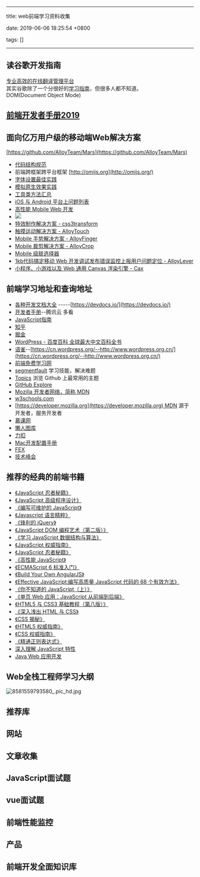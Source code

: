 
---

title: web前端学习资料收集

date: 2019-06-06 18:25:54 +0800

tags: []

---
<a name="d770817a"></a>
## 读谷歌开发指南
[专业高效的在线翻译管理平台](https://www.yicat.vip/)<br />其实谷歌除了一个分很好的[学习指南](https://developers.google.com/web/fundamentals/?hl=zh-cn)，但很多人都不知道。<br />DOM(Document Object Mode)

<a name="2KYmo"></a>
## [前端开发者手册2019](https://www.yuque.com/ysfe/ykx/fedhb)


<a name="ohsFd"></a>
## 面向亿万用户级的移动端Web解决方案
[https://github.com/AlloyTeam/Mars](https://github.com/AlloyTeam/Mars)

- [代码结构规范](https://github.com/AlloyTeam/Mars/blob/master/solutions/project-structure.md)
- 前端跨框架跨平台框架 [http://omijs.org](http://omijs.org/)
- [字体设置最佳实践](https://github.com/AlloyTeam/Mars/blob/master/solutions/font-family.md)
- [模拟原生效果实践](https://github.com/AlloyTeam/Mars/blob/master/solutions)
- [工具类方法汇总](https://github.com/AlloyTeam/Mars/blob/master/tools)
- [iOS 与 Android 平台上问题列表](https://github.com/AlloyTeam/Mars/blob/master/issues)
- [高性能 Mobile Web 开发](https://github.com/AlloyTeam/Mars/blob/master/performance)
- [![](https://cdn.nlark.com/yuque/0/2019/png/263301/1562059458940-8ac72438-d35f-4dc6-a73c-c177483800e8.png#align=left&display=inline&height=24&originHeight=24&originWidth=24&size=0&status=done&width=24)](https://github.com/Tencent/omi)
- [特效制作解决方案 - css3transform](http://alloyteam.github.io/AlloyTouch/transformjs/)
- [触摸运动解决方案 - AlloyTouch](https://github.com/AlloyTeam/AlloyTouch)
- [Mobile 手势解决方案 - AlloyFinger](https://github.com/AlloyTeam/AlloyFinger)
- [Mobile 裁剪解决方案 - AlloyCrop](https://github.com/AlloyTeam/AlloyCrop)
- [Mobile 级联选择器](https://github.com/AlloyTeam/AlloyTouch/tree/master/select)
- [1kb代码搞定移动 Web 开发调试发布错误监控上报用户问题定位 - AlloyLever](https://github.com/AlloyTeam/AlloyLever)
- [小程序、小游戏以及 Web 通用 Canvas 渲染引擎 - Cax](https://github.com/dntzhang/cax)
<a name="9rT7o"></a>
## 前端学习地址和查询地址

- [各种开发文档大全](https://devdocs.io/) -----[https://devdocs.io/](https://devdocs.io/)
- [开发者手册](https://cloud.tencent.com/developer/devdocs)--腾讯云 多看
- [JavaScript指南](https://developer.mozilla.org/zh-CN/docs/Web/JavaScript/Guide)
- [知乎](https://www.zhihu.com/question/327763431/answer/705321309)
- [掘金](https://juejin.im)
- [WordPress - 百度百科 全球最大中文百科全书](https://wordpress.org/)
- [语雀](https://www.yuque.com/dashboard/collections)--[https://cn.wordpress.org/--http://www.wordpress.org.cn/](https://cn.wordpress.org/--http://www.wordpress.org.cn/)
- [前端免费学习网](http://sem.tanzhouedu.com/shiguang/it/web/pc360/?from=360_PC&plan=%E5%89%8D%E7%AB%AF-html%2Fhtml5%2Fcss%E7%B1%BB-QQ%E7%BE%A4&unit=html5&keyword=html5%E5%89%8D%E7%AB%AF%E5%BC%80%E5%8F%91)
- [segmentfault](https://segmentfault.com/) 学习技能，解决难题
- [Topics](https://github.com/topics) 浏览 Github 上最常用的主题
- [GitHub Explore](https://github.com/github/explore)
- [Mozilla 开发者网络，简称 MDN]()
- [w3schools.com]()
- [https://developer.mozilla.org](https://developer.mozilla.org) MDN 源于开发者，服务开发者
- [慕课网](https://www.imooc.com/)
- [懒人图库](http://www.lanrentuku.com/)
- [力扣](https://leetcode-cn.com/)
- [Mac开发配置手册](https://aaaaaashu.gitbooks.io/mac-dev-setup/content/iTerm/zsh.html)
- [FEX](http://fex.baidu.com/)
- [技术峰会](https://ppt.baomitu.com/conference)

<a name="2qNlC"></a>
## 推荐的经典的前端书籍

- [《JavaScript 忍者秘籍》](https://www.amazon.cn/gp/product/B016DWSEWO/ref=as_li_qf_sp_asin_il_tl?ie=UTF8&camp=536&creative=3200&creativeASIN=B016DWSEWO&linkCode=as2&tag=yanhaijing-23)
- [《JavaScript 高级程序设计》](https://www.amazon.cn/gp/product/B007OQQVMY/ref=as_li_qf_sp_asin_il_tl?ie=UTF8&camp=536&creative=3200&creativeASIN=B007OQQVMY&linkCode=as2&tag=vastwork-23)
- [《编写可维护的 JavaScript》](https://www.amazon.cn/gp/product/B00BQ7RMW0/ref=as_li_qf_sp_asin_il_tl?ie=UTF8&camp=536&creative=3200&creativeASIN=B00BQ7RMW0&linkCode=as2&tag=vastwork-23)
- [《Javascript 语言精粹》](https://www.amazon.cn/gp/product/B0097CON2S/ref=as_li_qf_sp_asin_il_tl?ie=UTF8&camp=536&creative=3200&creativeASIN=B0097CON2S&linkCode=as2&tag=vastwork-23)
- [《锋利的 jQuery》](https://www.amazon.cn/gp/product/B0089TDFNS/ref=as_li_qf_sp_asin_il_tl?ie=UTF8&camp=536&creative=3200&creativeASIN=B0089TDFNS&linkCode=as2&tag=vastwork-23)
- [《JavaScript DOM 编程艺术（第二版）》](https://www.amazon.cn/gp/product/B004VJM5KE/ref=as_li_qf_sp_asin_il_tl?ie=UTF8&camp=536&creative=3200&creativeASIN=B004VJM5KE&linkCode=as2&tag=vastwork-23)
- [《学习 JavaScript 数据结构与算法》](https://www.amazon.cn/gp/product/B016DWSF8M/ref=as_li_qf_sp_asin_il_tl?ie=UTF8&camp=536&creative=3200&creativeASIN=B016DWSF8M&linkCode=as2&tag=vastwork-23)
- [《JavaScript 权威指南》](https://www.amazon.cn/gp/product/B007VISQ1Y/ref=as_li_qf_sp_asin_il_tl?ie=UTF8&camp=536&creative=3200&creativeASIN=B007VISQ1Y&linkCode=as2&tag=vastwork-23)
- [《JavaScript 忍者秘籍》](https://www.amazon.cn/gp/product/B016DWSEWO/ref=as_li_qf_sp_asin_il_tl?ie=UTF8&camp=536&creative=3200&creativeASIN=B016DWSEWO&linkCode=as2&tag=vastwork-23)
- [《高性能 JavaScript》](https://www.amazon.cn/gp/product/B013SGB2AO/ref=as_li_qf_sp_asin_il_tl?ie=UTF8&camp=536&creative=3200&creativeASIN=B013SGB2AO&linkCode=as2&tag=vastwork-23)
- [《ECMAScript 6 标准入门》](https://www.amazon.cn/gp/product/B01A18WWAG/ref=as_li_qf_sp_asin_il_tl?ie=UTF8&camp=536&creative=3200&creativeASIN=B01A18WWAG&linkCode=as2&tag=vastwork-23)
- [《Build Your Own AngularJS》](http://teropa.info/build-your-own-angular/)
- [《Effective JavaScript:编写高质量 JavaScript 代码的 68 个有效方法》](https://www.amazon.cn/gp/product/B00GMXI1QY/ref=as_li_qf_sp_asin_il_tl?ie=UTF8&camp=536&creative=3200&creativeASIN=B00GMXI1QY&linkCode=as2&tag=vastwork-23)
- [《你不知道的 JavaScript（上）》](https://www.amazon.cn/gp/product/B00W34DZ8K/ref=as_li_qf_sp_asin_il_tl?ie=UTF8&camp=536&creative=3200&creativeASIN=B00W34DZ8K&linkCode=as2&tag=vastwork-23)
- [《单页 Web 应用：JavaScript 从前端到后端》](https://www.amazon.cn/gp/product/B00NN8GJGA/ref=as_li_qf_sp_asin_il_tl?ie=UTF8&camp=536&creative=3200&creativeASIN=B00NN8GJGA&linkCode=as2&tag=vastwork-23)
- [《HTML5 与 CSS3 基础教程（第八版）》](https://www.amazon.cn/gp/product/B015316ZWC/ref=as_li_qf_sp_asin_il_tl?ie=UTF8&camp=536&creative=3200&creativeASIN=B015316ZWC&linkCode=as2&tag=vastwork-23)
- [《深入浅出 HTML 与 CSS》](https://www.amazon.cn/gp/product/B00IT1WM4Y/ref=as_li_qf_sp_asin_il_tl?ie=UTF8&camp=536&creative=3200&creativeASIN=B00IT1WM4Y&linkCode=as2&tag=vastwork-23)
- [《CSS 揭秘》](https://www.amazon.cn/gp/product/B01ET3FO86/ref=as_li_qf_sp_asin_il_tl?ie=UTF8&camp=536&creative=3200&creativeASIN=B01ET3FO86&linkCode=as2&tag=vastwork-23)
- [《HTML5 权威指南》](https://www.amazon.cn/gp/product/B00H706BIG/ref=as_li_qf_sp_asin_il_tl?ie=UTF8&camp=536&creative=3200&creativeASIN=B00H706BIG&linkCode=as2&tag=vastwork-23)
- [《CSS 权威指南》](https://www.amazon.cn/CSS%E6%9D%83%E5%A8%81%E6%8C%87%E5%8D%97-%E8%BF%88%E8%80%B6/dp/B0011F5SIC?ie=UTF8&creative=2384&creativeASIN=B0011F5SIC&linkCode=df0&ref_=asc_df_B0011F5SIC2184243&tag=vaskwork-23)
- [《精通正则表达式》](https://www.amazon.cn/gp/product/B008UCHA58/ref=as_li_qf_sp_asin_il_tl?ie=UTF8&camp=536&creative=3200&creativeASIN=B008UCHA58&linkCode=as2&tag=vastwork-23)
- [深入理解 JavaScript 特性]()
- [Java Web 应用开发]()

<a name="91f7G"></a>
## Web全栈工程师学习大纲
![8581559793580_.pic_hd.jpg](https://cdn.nlark.com/yuque/0/2019/jpeg/263301/1559817248013-9f0c6b14-0c89-4524-aa73-cea644229400.jpeg#align=left&display=inline&height=7649&name=8581559793580_.pic_hd.jpg&originHeight=7649&originWidth=1978&size=2461410&status=done&width=1978)

<a name="FcTgU"></a>
## 推荐库


<a name="anNin"></a>
## 网站

<a name="2gFaB"></a>
## 文章收集

<a name="SngfM"></a>
## JavaScript面试题


<a name="w7ikL"></a>
## vue面试题

<a name="pgXZ7"></a>
## 
<a name="QEB0T"></a>
## 前端性能监控


<a name="OaAKW"></a>
## 产品


<a name="GS7bw"></a>
## 前端开发全面知识库



